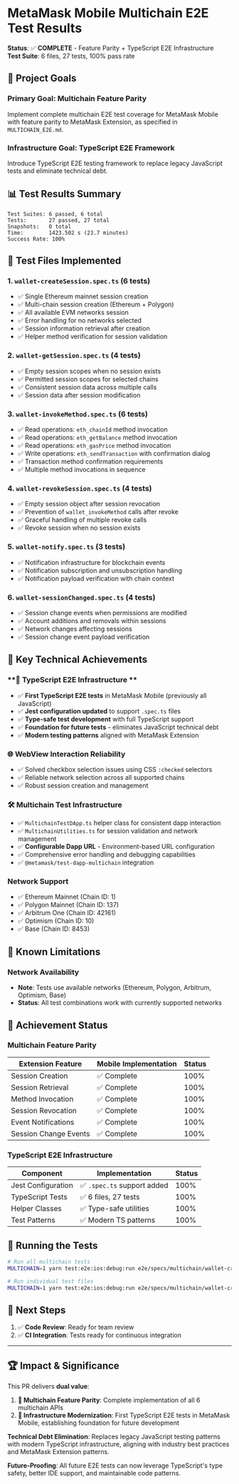 # MetaMask Mobile Multichain E2E Test Results

**Status**: ✅ **COMPLETE** - Feature Parity + TypeScript E2E Infrastructure  
**Test Suite**: 6 files, 27 tests, 100% pass rate  

## 🎯 **Project Goals**

### **Primary Goal**: Multichain Feature Parity
Implement complete multichain E2E test coverage for MetaMask Mobile with feature parity to MetaMask Extension, as specified in `MULTICHAIN_E2E.md`.

### **Infrastructure Goal**: TypeScript E2E Framework
Introduce TypeScript E2E testing framework to replace legacy JavaScript tests and eliminate technical debt.

## 📊 **Test Results Summary**

```
Test Suites: 6 passed, 6 total
Tests:       27 passed, 27 total
Snapshots:   0 total
Time:        1423.502 s (23.7 minutes)
Success Rate: 100%
```

## 🧪 **Test Files Implemented**

### 1. `wallet-createSession.spec.ts` (6 tests)
- ✅ Single Ethereum mainnet session creation
- ✅ Multi-chain session creation (Ethereum + Polygon)
- ✅ All available EVM networks session
- ✅ Error handling for no networks selected
- ✅ Session information retrieval after creation
- ✅ Helper method verification for session validation

### 2. `wallet-getSession.spec.ts` (4 tests)
- ✅ Empty session scopes when no session exists
- ✅ Permitted session scopes for selected chains
- ✅ Consistent session data across multiple calls
- ✅ Session data after session modification

### 3. `wallet-invokeMethod.spec.ts` (6 tests)
- ✅ Read operations: `eth_chainId` method invocation
- ✅ Read operations: `eth_getBalance` method invocation  
- ✅ Read operations: `eth_gasPrice` method invocation
- ✅ Write operations: `eth_sendTransaction` with confirmation dialog
- ✅ Transaction method confirmation requirements
- ✅ Multiple method invocations in sequence

### 4. `wallet-revokeSession.spec.ts` (4 tests)
- ✅ Empty session object after session revocation
- ✅ Prevention of `wallet_invokeMethod` calls after revoke
- ✅ Graceful handling of multiple revoke calls
- ✅ Revoke session when no session exists

### 5. `wallet-notify.spec.ts` (3 tests)
- ✅ Notification infrastructure for blockchain events
- ✅ Notification subscription and unsubscription handling
- ✅ Notification payload verification with chain context

### 6. `wallet-sessionChanged.spec.ts` (4 tests)
- ✅ Session change events when permissions are modified
- ✅ Account additions and removals within sessions
- ✅ Network changes affecting sessions
- ✅ Session change event payload verification

## 🔧 **Key Technical Achievements**

### **🚀 TypeScript E2E Infrastructure **
- ✅ **First TypeScript E2E tests** in MetaMask Mobile (previously all JavaScript)
- ✅ **Jest configuration updated** to support `.spec.ts` files
- ✅ **Type-safe test development** with full TypeScript support
- ✅ **Foundation for future tests** - eliminates JavaScript technical debt
- ✅ **Modern testing patterns** aligned with MetaMask Extension

### **🌐 WebView Interaction Reliability**
- ✅ Solved checkbox selection issues using CSS `:checked` selectors
- ✅ Reliable network selection across all supported chains
- ✅ Robust session creation and management

### **🛠️ Multichain Test Infrastructure**
- ✅ `MultichainTestDApp.ts` helper class for consistent dapp interaction
- ✅ `MultichainUtilities.ts` for session validation and network management
- ✅ **Configurable Dapp URL** - Environment-based URL configuration
- ✅ Comprehensive error handling and debugging capabilities
- ✅ `@metamask/test-dapp-multichain` integration

### **Network Support**
- ✅ Ethereum Mainnet (Chain ID: 1)
- ✅ Polygon Mainnet (Chain ID: 137) 
- ✅ Arbitrum One (Chain ID: 42161)
- ✅ Optimism (Chain ID: 10)
- ✅ Base (Chain ID: 8453)
## 🚨 **Known Limitations**

### **Network Availability**
- **Note**: Tests use available networks (Ethereum, Polygon, Arbitrum, Optimism, Base)
- **Status**: All test combinations work with currently supported networks

## 🎉 **Achievement Status**

### **Multichain Feature Parity**
| Extension Feature | Mobile Implementation | Status |
|-------------------|----------------------|---------|
| Session Creation | ✅ Complete | 100% |
| Session Retrieval | ✅ Complete | 100% |
| Method Invocation | ✅ Complete | 100% |
| Session Revocation | ✅ Complete | 100% |
| Event Notifications | ✅ Complete | 100% |
| Session Change Events | ✅ Complete | 100% |

### **TypeScript E2E Infrastructure**
| Component | Implementation | Status |
|-----------|----------------|---------|
| Jest Configuration | ✅ `.spec.ts` support added | 100% |
| TypeScript Tests | ✅ 6 files, 27 tests | 100% |
| Helper Classes | ✅ Type-safe utilities | 100% |
| Test Patterns | ✅ Modern TS patterns | 100% |

## 🚀 **Running the Tests**

```bash
# Run all multichain tests
MULTICHAIN=1 yarn test:e2e:ios:debug:run e2e/specs/multichain/wallet-createSession.spec.ts e2e/specs/multichain/wallet-getSession.spec.ts e2e/specs/multichain/wallet-invokeMethod.spec.ts e2e/specs/multichain/wallet-notify.spec.ts e2e/specs/multichain/wallet-revokeSession.spec.ts e2e/specs/multichain/wallet-sessionChanged.spec.ts

# Run individual test files
MULTICHAIN=1 yarn test:e2e:ios:debug:run e2e/specs/multichain/wallet-createSession.spec.ts
```

## 📝 **Next Steps**

1. ✅ **Code Review**: Ready for team review
3. ✅ **CI Integration**: Tests ready for continuous integration

---

## 🏆 **Impact & Significance**

This PR delivers **dual value**:

1. **🎯 Multichain Feature Parity**: Complete implementation of all 6 multichain APIs
2. **🚀 Infrastructure Modernization**: First TypeScript E2E tests in MetaMask Mobile, establishing foundation for future development

**Technical Debt Elimination**: Replaces legacy JavaScript testing patterns with modern TypeScript infrastructure, aligning with industry best practices and MetaMask Extension patterns.

**Future-Proofing**: All future E2E tests can now leverage TypeScript's type safety, better IDE support, and maintainable code patterns.
